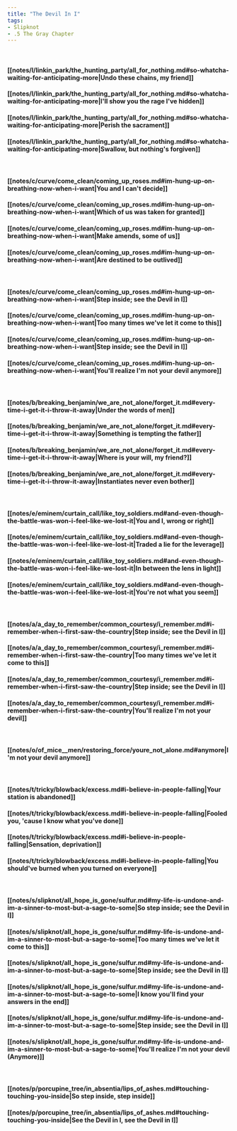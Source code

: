 ```yaml
---
title: "The Devil In I"
tags:
- Slipknot
- .5 The Gray Chapter
---
```

&nbsp;
#### [[notes/l/linkin_park/the_hunting_party/all_for_nothing.md#so-whatcha-waiting-for-anticipating-more|Undo these chains, my friend]]
#### [[notes/l/linkin_park/the_hunting_party/all_for_nothing.md#so-whatcha-waiting-for-anticipating-more|I'll show you the rage I've hidden]]
#### [[notes/l/linkin_park/the_hunting_party/all_for_nothing.md#so-whatcha-waiting-for-anticipating-more|Perish the sacrament]]
#### [[notes/l/linkin_park/the_hunting_party/all_for_nothing.md#so-whatcha-waiting-for-anticipating-more|Swallow, but nothing's forgiven]]
&nbsp;
#### [[notes/c/curve/come_clean/coming_up_roses.md#im-hung-up-on-breathing-now-when-i-want|You and I can't decide]]
#### [[notes/c/curve/come_clean/coming_up_roses.md#im-hung-up-on-breathing-now-when-i-want|Which of us was taken for granted]]
#### [[notes/c/curve/come_clean/coming_up_roses.md#im-hung-up-on-breathing-now-when-i-want|Make amends, some of us]]
#### [[notes/c/curve/come_clean/coming_up_roses.md#im-hung-up-on-breathing-now-when-i-want|Are destined to be outlived]]
&nbsp;
#### [[notes/c/curve/come_clean/coming_up_roses.md#im-hung-up-on-breathing-now-when-i-want|Step inside; see the Devil in I]]
#### [[notes/c/curve/come_clean/coming_up_roses.md#im-hung-up-on-breathing-now-when-i-want|Too many times we've let it come to this]]
#### [[notes/c/curve/come_clean/coming_up_roses.md#im-hung-up-on-breathing-now-when-i-want|Step inside; see the Devil in I]]
#### [[notes/c/curve/come_clean/coming_up_roses.md#im-hung-up-on-breathing-now-when-i-want|You'll realize I'm not your devil anymore]]
&nbsp;
#### [[notes/b/breaking_benjamin/we_are_not_alone/forget_it.md#every-time-i-get-it-i-throw-it-away|Under the words of men]]
#### [[notes/b/breaking_benjamin/we_are_not_alone/forget_it.md#every-time-i-get-it-i-throw-it-away|Something is tempting the father]]
#### [[notes/b/breaking_benjamin/we_are_not_alone/forget_it.md#every-time-i-get-it-i-throw-it-away|Where is your will, my friend?]]
#### [[notes/b/breaking_benjamin/we_are_not_alone/forget_it.md#every-time-i-get-it-i-throw-it-away|Instantiates never even bother]]
&nbsp;
#### [[notes/e/eminem/curtain_call/like_toy_soldiers.md#and-even-though-the-battle-was-won-i-feel-like-we-lost-it|You and I, wrong or right]]
#### [[notes/e/eminem/curtain_call/like_toy_soldiers.md#and-even-though-the-battle-was-won-i-feel-like-we-lost-it|Traded a lie for the leverage]]
#### [[notes/e/eminem/curtain_call/like_toy_soldiers.md#and-even-though-the-battle-was-won-i-feel-like-we-lost-it|In between the lens in light]]
#### [[notes/e/eminem/curtain_call/like_toy_soldiers.md#and-even-though-the-battle-was-won-i-feel-like-we-lost-it|You're not what you seem]]
&nbsp;
#### [[notes/a/a_day_to_remember/common_courtesy/i_remember.md#i-remember-when-i-first-saw-the-country|Step inside; see the Devil in I]]
#### [[notes/a/a_day_to_remember/common_courtesy/i_remember.md#i-remember-when-i-first-saw-the-country|Too many times we've let it come to this]]
#### [[notes/a/a_day_to_remember/common_courtesy/i_remember.md#i-remember-when-i-first-saw-the-country|Step inside; see the Devil in I]]
#### [[notes/a/a_day_to_remember/common_courtesy/i_remember.md#i-remember-when-i-first-saw-the-country|You'll realize I'm not your devil]]
&nbsp;
#### [[notes/o/of_mice__men/restoring_force/youre_not_alone.md#anymore|I'm not your devil anymore]]
&nbsp;
#### [[notes/t/tricky/blowback/excess.md#i-believe-in-people-falling|Your station is abandoned]]
#### [[notes/t/tricky/blowback/excess.md#i-believe-in-people-falling|Fooled you, 'cause I know what you've done]]
#### [[notes/t/tricky/blowback/excess.md#i-believe-in-people-falling|Sensation, deprivation]]
#### [[notes/t/tricky/blowback/excess.md#i-believe-in-people-falling|You should've burned when you turned on everyone]]
&nbsp;
#### [[notes/s/slipknot/all_hope_is_gone/sulfur.md#my-life-is-undone-and-im-a-sinner-to-most-but-a-sage-to-some|So step inside; see the Devil in I]]
#### [[notes/s/slipknot/all_hope_is_gone/sulfur.md#my-life-is-undone-and-im-a-sinner-to-most-but-a-sage-to-some|Too many times we've let it come to this]]
#### [[notes/s/slipknot/all_hope_is_gone/sulfur.md#my-life-is-undone-and-im-a-sinner-to-most-but-a-sage-to-some|Step inside; see the Devil in I]]
#### [[notes/s/slipknot/all_hope_is_gone/sulfur.md#my-life-is-undone-and-im-a-sinner-to-most-but-a-sage-to-some|I know you'll find your answers in the end]]
#### [[notes/s/slipknot/all_hope_is_gone/sulfur.md#my-life-is-undone-and-im-a-sinner-to-most-but-a-sage-to-some|Step inside; see the Devil in I]]
#### [[notes/s/slipknot/all_hope_is_gone/sulfur.md#my-life-is-undone-and-im-a-sinner-to-most-but-a-sage-to-some|You'll realize I'm not your devil (Anymore)]]
&nbsp;
#### [[notes/p/porcupine_tree/in_absentia/lips_of_ashes.md#touching-touching-you-inside|So step inside, step inside]]
#### [[notes/p/porcupine_tree/in_absentia/lips_of_ashes.md#touching-touching-you-inside|See the Devil in I, see the Devil in I]]
